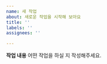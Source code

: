 ```yaml
---
name: 새 작업
about: 새로운 작업을 시작해 보아요
title: ''
labels: ''
assignees: ''

---
```


**작업 내용**
어떤 작업을 하실 지 작성해주세요.

